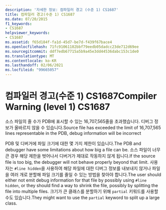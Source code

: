 ```yaml
---
description: '자세한 정보: 컴파일러 경고 (수준 1) CS1687'
title: 컴파일러 경고(수준 1) CS1687
ms.date: 07/20/2015
f1_keywords:
- CS1687
helpviewer_keywords:
- CS1687
ms.assetid: f65d184f-fa1d-45d7-be7d-f439f67bace4
ms.openlocfilehash: 71fc91061102bbf79eedb05dadcc23de712d69ee
ms.sourcegitcommit: ddf7edb67715a5b9a45e3dd44536dabc153c1de0
ms.translationtype: MT
ms.contentlocale: ko-KR
ms.lasthandoff: 02/06/2021
ms.locfileid: "99665057"
---
```

# <a name="compiler-warning-level-1-cs1687"></a><span data-ttu-id="6b3cd-103">컴파일러 경고(수준 1) CS1687</span><span class="sxs-lookup"><span data-stu-id="6b3cd-103">Compiler Warning (level 1) CS1687</span></span>

<span data-ttu-id="6b3cd-104">소스 파일의 줄 수가 PDB에 표시할 수 있는 16,707,565줄을 초과했습니다. 디버그 정보가 올바르지 않을 수 있습니다.</span><span class="sxs-lookup"><span data-stu-id="6b3cd-104">Source file has exceeded the limit of 16,707,565 lines representable in the PDB, debug information will be incorrect</span></span>  
  
 <span data-ttu-id="6b3cd-105">PDB 및 디버거에 파일 크기에 대한 몇 가지 제한이 있습니다.</span><span class="sxs-lookup"><span data-stu-id="6b3cd-105">The PDB and debugger have some limitations about how big a file can be.</span></span> <span data-ttu-id="6b3cd-106">소스 파일이 너무 큰 경우 해당 제한을 벗어나서 디버거가 제대로 작동하지 않게 됩니다.</span><span class="sxs-lookup"><span data-stu-id="6b3cd-106">If the source file is too big, the debugger will not behave properly beyond that limit.</span></span> <span data-ttu-id="6b3cd-107">사용자는 `#line hidden`을 사용하여 해당 파일에 대한 디버그 정보를 내보내지 않거나 파일을 여러 개로 분할해 파일 크기를 줄일 수 있는 방법을 찾아야 합니다.</span><span class="sxs-lookup"><span data-stu-id="6b3cd-107">The user should either not emit debug information for that file by possibly using `#line hidden`, or they should find a way to shrink the file, possibly by splitting the file into multiple files.</span></span> <span data-ttu-id="6b3cd-108">크기가 큰 클래스를 분할하기 위해 `partial` 키워드를 사용할 수도 있습니다.</span><span class="sxs-lookup"><span data-stu-id="6b3cd-108">They might want to use the `partial` keyword to split up a large class.</span></span>
